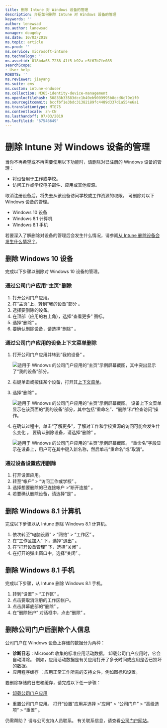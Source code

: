 ```yaml
---
title: 删除 Intune 对 Windows 设备的管理
description: 介绍如何删除 Intune 对 Windows 设备的管理
keywords: ''
author: lenewsad
ms.author: lanewsad
manager: dougeby
ms.date: 10/03/2018
ms.topic: article
ms.prod: ''
ms.service: microsoft-intune
ms.technology: ''
ms.assetid: 018bda65-7238-41f5-b92a-e5f67b7fe085
searchScope:
- User help
ROBOTS: ''
ms.reviewer: jieyang
ms.suite: ems
ms.custom: intune-enduser
ms.collection: M365-identity-device-management
ms.openlocfilehash: 50833b33583dcc1b49eb9009995b8ccd6c79e1f0
ms.sourcegitcommit: bccfbf1e3bdc31382189fc4489d337d1a554e6a1
ms.translationtype: MTE75
ms.contentlocale: zh-CN
ms.lasthandoff: 07/03/2019
ms.locfileid: "67546649"
---
```

# <a name="remove-your-windows-device-from-management"></a>删除 Intune 对 Windows 设备的管理

当你不再希望或不再需要使用以下功能时，请删除对已注册的 Windows 设备的管理：  
* 将设备用于工作或学校。 
* 访问工作或学校电子邮件、应用或其他资源。

取消注册设备后，将失去从该设备访问学校或工作资源的权限。 可删除对以下 Windows 设备的管理。  
* Windows 10 设备 
* Windows 8.1 计算机
* Windows 8.1 手机
 
若要深入了解删除对设备的管理后会发生什么情况，请参阅[从 Intune 删除设备会发生什么情况？](what-happens-if-you-unenroll-your-device-from-intune-windows.md)。  

## <a name="remove-your-windows-10-device"></a>删除 Windows 10 设备
完成以下步骤以删除对 Windows 10 设备的管理。

### <a name="remove-in-company-portal-app-home-page"></a>通过公司门户应用“主页”删除   

1. 打开公司门户应用。
2. 在“主页”上，转到“我的设备”部分   。
3. 选择要删除的设备。
3. 在顶部（应用的右上角），选择“查看更多”  图标。
4. 选择“删除”  。 
5. 要确认删除设备，请选择“删除”  。  

### <a name="remove-in-company-portal-app-device-context-menu"></a>通过公司门户应用的设备上下文菜单删除  

1. 打开公司门户应用并转到“我的设备”  。

    ![适用于 Windows 的公司门户应用的“主页”示例屏幕截图，其中突出显示了“我的设备”部分。](./media/1809_CheckAccess_Context_Select_Device.png)

2. 右键单击或按住某个设备，打开其[上下文菜单](https://docs.microsoft.com//windows/uwp/design/controls-and-patterns/menus)。  

3. 选择“删除”  。  

    ![适用于 Windows 的公司门户应用的“主页”示例屏幕截图。 设备上下文菜单显示在该页面的“我的设备”部分，其中包括“重命名”、“删除”和“检查访问”操作。](./media/1809_DeviceContextMenu_Windows_CP.png)  

5. 在确认过程中，单击“了解更多”，了解对工作和学校资源的访问可能会发生什么变化  。 要确认删除设备，请选择“删除”  。   

     ![适用于 Windows 的公司门户应用的“主页”示例屏幕截图。 “重命名”字段显示在设备上，用户可在其中键入新名称，然后单击“重命名”或“取消”。](./media/1808_RemoveDevice_Popup.png)  


### <a name="remove-in-device-settings-app"></a>通过设备设置应用删除
1. 打开设置应用。 
2. 转至“帐户”   > “访问工作或学校”  。
3. 选择想要删除的已连接帐户 >“断开连接”  。
4. 若要确认删除设备，请选择“是”  。

## <a name="remove-your-windows-81-computer"></a>删除 Windows 8.1 计算机
完成以下步骤以从 Intune 删除 Windows 8.1 计算机。

1. 依次转至“电脑设置”   > “网络”   > “工作区”  。
2. 在“工作区加入”  下，选择“退出”  。
3. 在“打开设备管理”  下，选择“关闭”  。
4. 在打开的弹出窗口中，选择“关闭”  。

## <a name="remove-your-windows-81-phone"></a>删除 Windows 8.1 手机
完成以下步骤，从 Intune 删除 Windows 8.1 手机。

1. 转到“设置”   > “工作区”  。
2. 点击要取消注册的工作区帐户。
3. 点击屏幕底部的“删除”  。
4. 在“删除帐户”  对话框中，点击“删除”  。  
## <a name="removing-your-personal-information-after-removing-the-company-portal"></a>删除公司门户后删除个人信息  

公司门户在 Windows 设备上存储的数据分为两种：

- **诊断日志**：Microsoft 收集的标准应用活动数据。 卸载公司门户应用时，它会自动清除。 例如，应用活动数据是有关应用打开了多长时间或应用是否已损坏的数据。
- 应用程序缓存  ：应用正常工作所需的支持文件，例如图标和设置。

要删除存储的日志和缓存，请完成以下任一步骤：

* [卸载公司门户应用](https://support.microsoft.com/help/4028003/windows-10-uninstall-apps-and-programs) 

* 重置公司门户应用。 打开“设置”应用并选择 >“应用” > “公司门户” > “高级选项” > “重置”      。 

仍需帮助？ 请与公司支持人员联系。 有关联系信息，请查看[公司门户网站](https://go.microsoft.com/fwlink/?linkid=2010980)。
